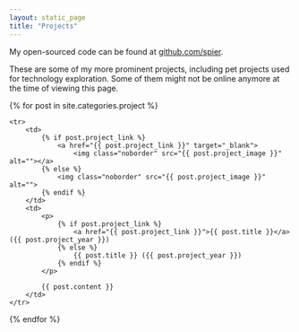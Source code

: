 ```yaml
---
layout: static_page
title: "Projects"
---
```


My open-sourced code can be found at [github.com/spier](https://github.com/spier).

These are some of my more prominent projects, including pet projects used for technology exploration. Some of them might not be online anymore at the time of viewing this page.

<table id="cv" cellpadding="0" cellspacing="0">	

{% for post in site.categories.project %}

	<tr>
		<td>
			{% if post.project_link %}
			 	<a href="{{ post.project_link }}" target="_blank">
					<img class="noborder" src="{{ post.project_image }}" alt=""></a>
			{% else %}
				<img class="noborder" src="{{ post.project_image }}" alt="">
			{% endif %}
		</td>
		<td>
			<p>	
				{% if post.project_link %}
				 	<a href="{{ post.project_link }}">{{ post.title }}</a> ({{ post.project_year }})
				{% else %}
					{{ post.title }} ({{ post.project_year }})
				{% endif %}			
			</p>

			{{ post.content }}
		</td>
	</tr>	

{% endfor %}

</table>
